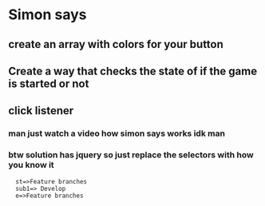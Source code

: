 # Simon says


## create an array with colors for your button

## Create a way that checks the state of if the game is started or not

## click listener 


### man just watch a video how simon says works idk man 

### btw solution has jquery so just replace the selectors with how you know it

```flow
  st=>Feature branches
  sub1=> Develop
  e=>Feature branches
```
